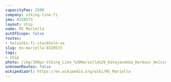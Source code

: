 ```yaml
---
capacityPax: 2500
company: viking-line-fi
imo: 8320573
layout: ship
name: MS Mariella
outOfScope: false
routes:
- helsinki-fi-stockholm-se
slug: ms-mariella-8320573
tags:
- ship
photo: /img/300px-Viking_Line_%28Mariella%29_Katajanokka_Harbour_Helsinki_3.jpg
unknownRoutes: false
wikipediaUrl: https://en.wikipedia.org/wiki/MS_Mariella
---
```


